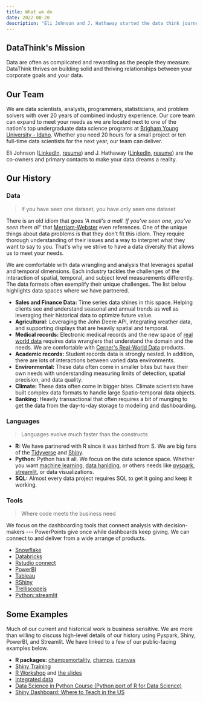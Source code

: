 ```yaml
---
title: What we do
date: 2022-08-20
description: "Eli Johnson and J. Hathaway started the data think journey in 2022. We want to highlight our company's background to help orient you to the work and skills available from DataThink. We hope this will help you understand our skills."
---
```


## DataThink's Mission

Data are often as complicated and rewarding as the people they measure. DataThink thrives on building solid and thriving relationships between your corporate goals and your data.

## Our Team

We are data scientists, analysts, programmers, statisticians, and problem solvers with over 20 years of combined industry experience. Our core team can expand to meet your needs as we are located next to one of the nation's top undergraduate data science programs at [Brigham Young University - Idaho](https://byuidatascience.github.io/). Whether you need 20 hours for a small project or ten full-time data scientists for the next year, our team can deliver.

Eli Johnson ([LinkedIn](https://www.linkedin.com/in/elijohnson2/), [resume](https://github.com/datathink/public_resumes/blob/main/johnson_datathink.pdf)) and J. Hathaway ([LinkedIn](https://www.linkedin.com/in/hathawayj/), [resume](https://github.com/datathink/public_resumes/blob/main/hathaway_datathink.pdf)) are the co-owners and primary contacts to make your data dreams a reality.

## Our History

### Data

> If you have seen one dataset, you have *only* seen one dataset

There is an old idiom that goes *'A mall's a mall. If you've seen one, you've seen them all'* that [Merriam-Webster](https://www.merriam-webster.com/dictionary/if%20you%27ve%20seen%20one%2C%20you%27ve%20seen%20them%20all) even references. One of the unique things about data problems is that they don't fit this idiom. They require thorough understanding of their issues and a way to interpret what they want to say to you. That's why we strive to have a data diversity that allows us to meet your needs.

We are comfortable with data wrangling and analysis that leverages spatial and temporal dimensions. Each industry tackles the challenges of the interaction of spatial, temporal, and subject level measurements differently. The data formats often exemplify their unique challenges. The list below highlights data spaces where we have partnered.

-   **Sales and Finance Data:** Time series data shines in this space. Helping clients see and understand seasonal and annual trends as well as leveraging their historical data to optimize future value.
-   **Agricultural:** Leveraging the John Deere API, integrating weather data, and supporting displays that are heavily spatial and temporal.
-   **Medical records:** Electronic medical records and the new space of [real world data](https://www.fda.gov/regulatory-information/search-fda-guidance-documents/real-world-data-assessing-electronic-health-records-and-medical-claims-data-support-regulatory) requires data wranglers that understand the domain and the needs. We are comfortable with [Cerner's Real-World Data](https://www.cerner.com/solutions/real-world-data) products.
-   **Academic records:** Student records data is strongly nested. In addition, there are lots of interactions between varied data environments.
-   **Environmental:** These data often come in smaller bites but have their own needs with understanding measuring limits of detection, spatial precision, and data quality.
-   **Climate:** These data often come in bigger bites. Climate scientists have built complex data formats to handle large Spatio-temporal data objects.
-   **Banking:** Heavily transactional that often requires a bit of munging to get the data from the day-to-day storage to modeling and dashboarding.

### Languages

> Languages evolve much faster than the constructs

-   **R:** We have partnered with R since it was birthed from S. We are big fans of the [Tidyverse](https://www.tidyverse.org/) and [Shiny](https://shiny.rstudio.com/).
-   **Python:** Python has it all. We focus on the data science space. Whether you want [machine learning](https://scikit-learn.org/stable/), [data hanlding](https://pandas.pydata.org/), or others needs like [pyspark](https://spark.apache.org/docs/latest/api/python/), [streamlit](https://streamlit.io/), or data visualizations.
-   **SQL:** Almost every data project requires SQL to get it going and keep it working.

### Tools

> Where code meets the business need

We focus on the dashboarding tools that connect analysis with decision-makers --- PowerPoints give once while dashboards keep giving. We can connect to and deliver from a wide arrange of products.

-   [Snowflake](https://www.snowflake.com/en/)
-   [Databricks](https://www.databricks.com/)
-   [Rstudio connect](https://www.rstudio.com/products/connect/)
-   [PowerBI](https://powerbi.microsoft.com/en-us/)
-   [Tableau](https://www.tableau.com/)
-   [RShiny](https://shiny.rstudio.com/)
-   [Trelliscopejs](https://github.com/hafen/trelliscopejs)
-   [Python::streamlit](https://streamlit.io/)

## Some Examples

Much of our current and historical work is business sensitive. We are more than willing to discuss high-level details of our history using Pyspark, Shiny, PowerBI, and Streamlit. We have linked to a few of our public-facing examples below.

-   **R packages:** [champsmortality](https://github.com/ki-tools/champs-mortality), [champs](https://github.com/ki-tools/champs), [rcanvas](https://github.com/daranzolin/rcanvas)
-   [Shiny Training](https://github.com/ki-tools/RShinyDashboards)
-   [R Workshop](https://drive.google.com/drive/u/1/folders/17OxbXehpKZoViafrq9Oa8O955UZmW28g) and [the slides](https://docs.google.com/presentation/d/11zToF03V8b9gOl0aCkiAOlay0UtjI8oJgd4QtMAJ2oA/edit)
-   [Integrated data](https://scholar.google.com/citations?view_op=view_citation&hl=en&user=y3j-gO4AAAAJ&authuser=1&citation_for_view=y3j-gO4AAAAJ:d1gkVwhDpl0C)
-   [Data Science in Python Course (Python port of R for Data Science)](https://byuidatascience.github.io/python4ds/)
-   [Shiny Dashboard: Where to Teach in the US](https://ebj8.shinyapps.io/Where_to_Teach/)

